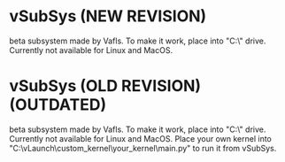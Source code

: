 # vSubSys (NEW REVISION)

beta subsystem made by Vafls. To make it work, place into "C:\\" drive. Currently not available for Linux and MacOS.


# vSubSys (OLD REVISION)(OUTDATED)

beta subsystem made by Vafls. To make it work, place into "C:\\" drive. Currently not available for Linux and MacOS.
Place your own kernel into "C:\\vLaunch\\custom_kernel\\your_kernel\\main.py" to run it from vSubSys.


